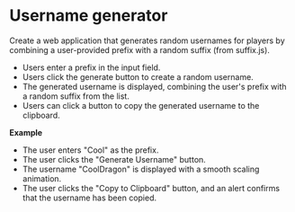 # Username generator

Create a web application that generates random usernames for players by combining a user-provided prefix with a random suffix (from suffix.js).

- Users enter a prefix in the input field.
- Users click the generate button to create a random username.
- The generated username is displayed, combining the user's prefix with a random suffix from the list.
- Users can click a button to copy the generated username to the clipboard.

**Example**

- The user enters "Cool" as the prefix.
- The user clicks the "Generate Username" button.
- The username "CoolDragon" is displayed with a smooth scaling animation.
- The user clicks the "Copy to Clipboard" button, and an alert confirms that the username has been copied.
